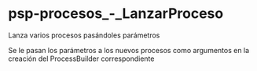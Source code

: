 # psp-procesos_-_LanzarProceso
Lanza varios procesos pasándoles parámetros 

Se le pasan los parámetros a los nuevos procesos como argumentos en la creación del ProcessBuilder correspondiente